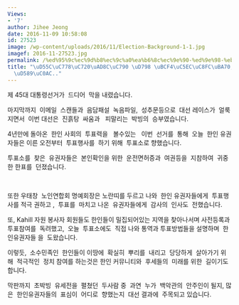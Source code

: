 ```yaml
---
Views:
- '7'
author: Jihee Jeong
date: 2016-11-09 10:58:08
id: 27523
image: /wp-content/uploads/2016/11/Election-Background-1-1.jpg
imagef: 2016-11-27523.jpg
permalink: /%ed%95%9c%ec%9d%b8%ec%9c%a0%ea%b6%8c%ec%9e%90-%ed%9e%98-%eb%b3%b4%ec%97%ac%ec%a3%bc%eb%a9%b0-%ed%95%9c%ed%91%9c%ed%96%89%ec%82%ac/
title: "\uD55C\uC778\uC720\uAD8C\uC790 \uD798 \uBCF4\uC5EC\uC8FC\uBA70,  \uD55C\uD45C\
  \uD589\uC0AC.."
---
```


제 45대 대통령선거가  드디어  막을 내렸습니다.

마지막까지  이메일  스캔들과  음담패설  녹음파일,  성추문등으로  대선 레이스가  얼룩지면서  이번 대선은  진흙탕  싸움과   피말리는  박빙의  승부였습니다.

4년만에 돌아온  한인 사회의  투표력을   볼수있는   이번  선거를  통해  오늘  한인 유권자들은 이른 오전부터  투표행사를  하기 위해  투표소로 향했습니다.

투표소를  찾은  유권자들은  본인확인을 위한  운전면허증과  여권등을  지참하여  귀중한 한표를  던졌습니다.

&nbsp;

또한 우태창  노인연합회 명예회장은 노란띠를 두르고 나와  한인 유권자들에게  투표행사를 적극 권하고 ,  투표를  마치고 나온  유권자들에게  감사의  인사도  전했습니다.

또, Kahill 자원 봉사자 회원들도 한인들이 밀집되어있는 지역을 찾아나서며 사전등록과 투표참여를  독려했고,  오늘  투표소에도  직접 나와 통역과 투표방법들을 설명하며  한인유권자들 을  도왔습니다.

이렇듯,  소수민족인  한인들이 이땅에  확실히  뿌리를  내리고  당당하게  살아가기 위해  적극적인  정치 참여를 하는것은 한인 커뮤니티와  후세들의  미래를 위한  길이기도 합니다.

막판까지  초박빙  유세전을  펼쳤던  두사람 중  과연  누가  백악관의  안주인이 될지, 많은  한인유권자들의  표심이  어디로  향했는지  대선 결과에  주목되고 있습니다.

&nbsp;

&nbsp;

&nbsp;
